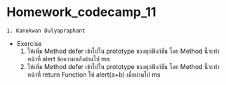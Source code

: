 # Homework_codecamp_11
    1. Kanokwan Dulyapraphant
- Exercise
    1. ให้เพิ่ม Method defer เข้าไปใน prototype ของทุกฟังก์ชัน โดย Method นี้จะทำหน้าที่ alert ข้อความหลังผ่านไป ms
    2. ให้เพิ่ม Method defer เข้าไปใน prototype ของทุกฟังก์ชัน โดย Method นี้จะทำหน้าที่ return Function ให้ alert(a+b) เมื่อผ่านไป ms